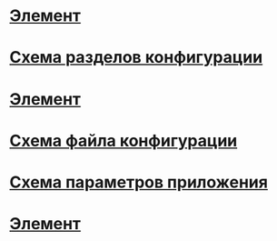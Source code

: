 # [Элемент <linkedConfiguration>](linkedconfiguration-element.md)
# [Схема разделов конфигурации](configuration-sections-schema.md)
# [Элемент <assemblyBinding>](assemblybinding-element-for-configuration.md)
# [Схема файла конфигурации](index.md)
# [Схема параметров приложения](application-settings-schema.md)
# [Элемент <configuration>](configuration-element.md)
